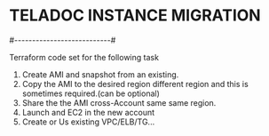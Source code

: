 # TELADOC INSTANCE MIGRATION 
#---------------------------#

Terraform code set for the following task 
1. Create AMI and snapshot from an existing.
2. Copy the AMI to the desired region different region and this is sometimes required.(can be optional)
3. Share the the AMI cross-Account same same region.
4. Launch and EC2 in the new account 
5. Create or Us existing VPC/ELB/TG...

